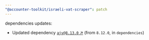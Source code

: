 ```yaml
---
"@accounter-toolkit/israeli-vat-scraper": patch
---
```

dependencies updates:
  - Updated dependency [`ajv@8.13.0` ↗︎](https://www.npmjs.com/package/ajv/v/8.13.0) (from `8.12.0`, in `dependencies`)
